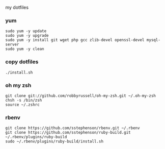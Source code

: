 my dotfiles

### yum

```
sudo yum -y update
sudo yum -y upgrade
sudo yum -y install git wget php gcc zlib-devel openssl-devel mysql-server
sudo yum -y clean
```

### copy dotfiles

```
./install.sh
```

### oh my zsh

```
git clone git://github.com/robbyrussell/oh-my-zsh.git ~/.oh-my-zsh
chsh -s /bin/zsh
source ~/.zshrc
```

### rbenv

```
git clone https://github.com/sstephenson/rbenv.git ~/.rbenv
git clone https://github.com/sstephenson/ruby-build.git ~/.rbenv/plugins/ruby-build
sudo ~/.rbenv/plugins/ruby-build/install.sh
```
